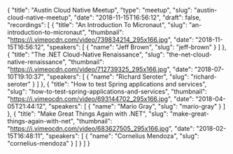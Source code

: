 {
  "title": "Austin Cloud Native Meetup",
  "type": "meetup",
  "slug": "austin-cloud-native-meetup",
  "date": "2018-11-15T16:56:12",
  "draft": false,
  "recordings": [
    {
      "title": "An Introduction To Micronaut",
      "slug": "an-introduction-to-micronaut",
      "thumbnail": "https://i.vimeocdn.com/video/739834214_295x166.jpg",
      "date": "2018-11-15T16:56:12",
      "speakers": [
        {
          "name": "Jeff Brown",
          "slug": "jeff-brown"
        }
      ]
    },
    {
      "title": "The .NET Cloud-Native Renaissance",
      "slug": "the-net-cloud-native-renaissance",
      "thumbnail": "https://i.vimeocdn.com/video/712739325_295x166.jpg",
      "date": "2018-07-10T19:10:37",
      "speakers": [
        {
          "name": "Richard Seroter",
          "slug": "richard-seroter"
        }
      ]
    },
    {
      "title": "How to test Spring applications and services",
      "slug": "how-to-test-spring-applications-and-services",
      "thumbnail": "https://i.vimeocdn.com/video/693144702_295x166.jpg",
      "date": "2018-04-05T21:44:12",
      "speakers": [
        {
          "name": "Mario Gray",
          "slug": "mario-gray"
        }
      ]
    },
    {
      "title": "Make Great Things Again with .NET",
      "slug": "make-great-things-again-with-net",
      "thumbnail": "https://i.vimeocdn.com/video/683627505_295x166.jpg",
      "date": "2018-02-15T16:48:11",
      "speakers": [
        {
          "name": "Cornelius Mendoza",
          "slug": "cornelius-mendoza"
        }
      ]
    }
  ]
}